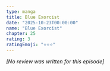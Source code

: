 ```yaml
---
type: manga
title: Blue Exorcist
date: "2025-10-23T00:00:00"
name: "Blue Exorcist"
chapter: 25
rating: 3
ratingEmoji: "⭐️⭐️⭐️"
---
```


_[No review was written for this episode]_